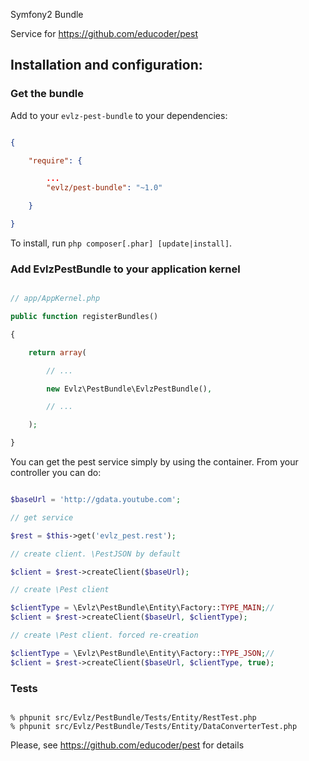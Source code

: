 Symfony2 Bundle

Service for https://github.com/educoder/pest

## Installation and configuration:

### Get the bundle

Add to your `evlz-pest-bundle` to your dependencies:

``` json

{

    "require": {

        ...
        "evlz/pest-bundle": "~1.0"

    }

}

```

To install, run `php composer[.phar] [update|install]`.

### Add EvlzPestBundle to your application kernel

```php

// app/AppKernel.php

public function registerBundles()

{

    return array(

        // ...

        new Evlz\PestBundle\EvlzPestBundle(),

        // ...

    );

}

```

You can get the pest service simply by using the container. From your controller you can do:

```php

$baseUrl = 'http://gdata.youtube.com';

// get service

$rest = $this->get('evlz_pest.rest');

// create client. \PestJSON by default

$client = $rest->createClient($baseUrl);

// create \Pest client

$clientType = \Evlz\PestBundle\Entity\Factory::TYPE_MAIN;//
$client = $rest->createClient($baseUrl, $clientType);

// create \Pest client. forced re-creation

$clientType = \Evlz\PestBundle\Entity\Factory::TYPE_JSON;//
$client = $rest->createClient($baseUrl, $clientType, true);

```

### Tests

```

% phpunit src/Evlz/PestBundle/Tests/Entity/RestTest.php
% phpunit src/Evlz/PestBundle/Tests/Entity/DataConverterTest.php

```


Please, see https://github.com/educoder/pest for details
